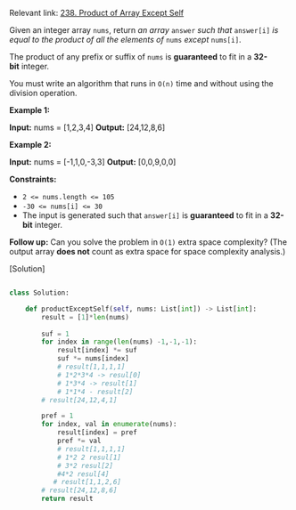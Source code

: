 Relevant link:  [238. Product of Array Except Self](https://leetcode.com/problems/product-of-array-except-self/)


Given an integer array `nums`, return _an array_ `answer` _such that_ `answer[i]` _is equal to the product of all the elements of_ `nums` _except_ `nums[i]`.

The product of any prefix or suffix of `nums` is **guaranteed** to fit in a **32-bit** integer.

You must write an algorithm that runs in `O(n)` time and without using the division operation.

**Example 1:**

**Input:** nums = [1,2,3,4]
**Output:** [24,12,8,6]

**Example 2:**

**Input:** nums = [-1,1,0,-3,3]
**Output:** [0,0,9,0,0]

**Constraints:**

- `2 <= nums.length <= 105`
- `-30 <= nums[i] <= 30`
- The input is generated such that `answer[i]` is **guaranteed** to fit in a **32-bit** integer.

**Follow up:** Can you solve the problem in `O(1)` extra space complexity? (The output array **does not** count as extra space for space complexity analysis.)

[Solution]

```python

class Solution:

    def productExceptSelf(self, nums: List[int]) -> List[int]:
        result = [1]*len(nums)
        
        suf = 1
        for index in range(len(nums) -1,-1,-1):
            result[index] *= suf
            suf *= nums[index]
            # result[1,1,1,1]
            # 1*2*3*4 -> resul[0]
            # 1*3*4 -> result[1]
            # 1*1*4 - result[2]
        # result[24,12,4,1]

        pref = 1
        for index, val in enumerate(nums):
            result[index] = pref
            pref *= val
            # result[1,1,1,1]
            # 1*2 2 resul[1]
            # 3*2 resul[2]
            #4*2 resul[4]
           # result[1,1,2,6]
        # result[24,12,8,6]
        return result
```
